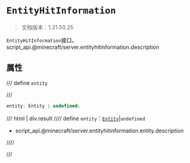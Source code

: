 # `EntityHitInformation`

> 文档版本：1.21.50.25

`EntityHitInformation`接口。script_api.@minecraft/server.entityhitinformation.description

## 属性

/// define
`entity`


///

```js
entity: Entity | undefined;
```

/// html | div.result
//// define
`entity`：[`Entity`](./entity.md)|`undefined`

- script_api.@minecraft/server.entityhitinformation.entity.description


////

///

